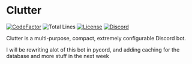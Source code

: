 # Clutter

[![CodeFactor](https://www.codefactor.io/repository/github/clutter-development/clutter/badge)](https://www.codefactor.io/repository/github/clutter-development/clutter)
![Total Lines](https://img.shields.io/tokei/lines/github/Clutter-Development/Clutter)
[![License](https://img.shields.io/badge/license-ccc0-success)](LICENSE)
[![Discord](https://img.shields.io/discord/944535258722861106?color=success&label=discord&logo=discord&logoColor=white)](https://discord.gg/mVKkMZRPQE)

Clutter is a multi-purpose, compact, extremely configurable Discord bot.

I will be rewriting alot of this bot in pycord, and adding caching for the database and more stuff in the next week
